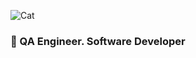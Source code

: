 
![Cat](https://media.giphy.com/media/v1.Y2lkPTc5MGI3NjExZHg0eWd3Yjd2a2V4N3psbmFxaGd1bWl0dnlha2ZpcWY3aGpqeGRpeiZlcD12MV9pbnRlcm5hbF9naWZfYnlfaWQmY3Q9Zw/VbnUQpnihPSIgIXuZv/giphy-downsized.gif)


### 🚀  QA Engineer. Software Developer




